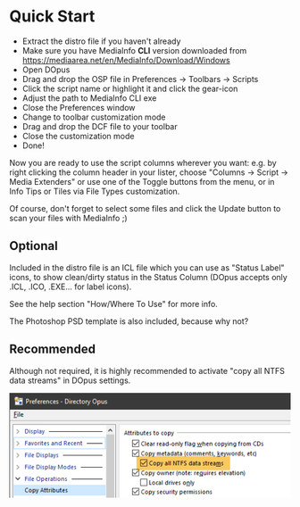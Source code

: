# Quick Start

* Extract the distro file if you haven't already
* Make sure you have MediaInfo **CLI** version downloaded from https://mediaarea.net/en/MediaInfo/Download/Windows
* Open DOpus
* Drag and drop the OSP file in Preferences -> Toolbars -> Scripts
* Click the script name or highlight it and click the gear-icon
* Adjust the path to MediaInfo CLI exe
* Close the Preferences window
* Change to toolbar customization mode
* Drag and drop the DCF file to your toolbar
* Close the customization mode
* Done!

Now you are ready to use the script columns wherever you want:
e.g. by right clicking the column header in your lister, choose "Columns -> Script -> Media Extenders" or use one of the Toggle buttons from the menu, or in Info Tips or Tiles via File Types customization.

Of course, don't forget to select some files and click the Update button to scan your files with MediaInfo ;)

## Optional
Included in the distro file is an ICL file which you can use as "Status Label" icons, to show clean/dirty status in the Status Column (DOpus accepts only .ICL, .ICO, .EXE... for label icons).

See the help section "How/Where To Use" for more info.

The Photoshop PSD template is also included, because why not?

## Recommended
Although not required, it is highly recommended to activate "copy all NTFS data streams" in DOpus settings.

![./MExt-RecommendedDOpusSetting.png](./MExt-RecommendedDOpusSetting.png)
